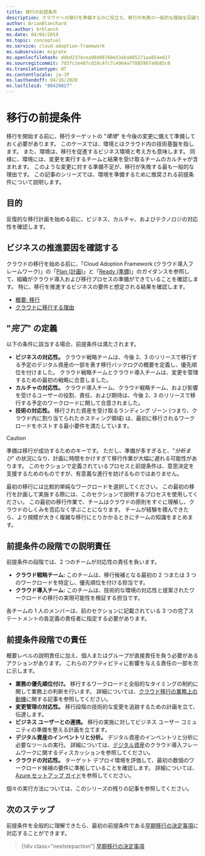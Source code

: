```yaml
---
title: 移行の前提条件
description: クラウドへの移行を準備するのに役立ち、移行の失敗の一般的な理由を回避するのに役立つ前提条件について説明します。
author: BrianBlanchard
ms.author: brblanch
ms.date: 04/04/2019
ms.topic: conceptual
ms.service: cloud-adoption-framework
ms.subservice: migrate
ms.openlocfilehash: ddbd2374cea98d08760e53eba885171aa854ed17
ms.sourcegitcommit: 7d3fc1e407cd18c4fc7c4964a77885907a9b85c0
ms.translationtype: HT
ms.contentlocale: ja-JP
ms.lasthandoff: 04/16/2020
ms.locfileid: "80429027"
---
```

# <a name="prerequisites-for-migration"></a>移行の前提条件

移行を開始する前に、移行ターゲットの "_環境_" を今後の変更に備えて準備しておく必要があります。 このケースでは、環境とはクラウド内の技術基盤を指します。 また、環境は、移行を促進するビジネス環境と考え方も意味します。 同様に、環境には、変更を実行するチームと結果を受け取るチームのカルチャが含まれます。 このような変更に対する準備不足が、移行が失敗する最も一般的な理由です。 この記事のシリーズでは、環境を準備するために推奨される前提条件について説明します。

## <a name="objective"></a>目的

反復的な移行計画を始める前に、ビジネス、カルチャ、およびテクノロジの対応性を確認します。

## <a name="review-business-drivers"></a>ビジネスの推進要因を確認する

クラウドの移行を始める前に、「Cloud Adoption Framework (クラウド導入フレームワーク)」の「[Plan (計画)](../../../strategy/index.md)」と「[Ready (準備)](../../../ready/index.md)」のガイダンスを参照して、組織がクラウド導入および移行プロセスの準備ができていることを確認します。 特に、移行を推進するビジネスの要件と想定される結果を確認します。

- [概要: 移行](../../../getting-started/migrate.md)
- [クラウドに移行する理由](../../../strategy/motivations.md)

## <a name="definition-of-done"></a>"*完了*" の定義

以下の条件に該当する場合、前提条件は満たされます。

- **ビジネスの対応性。** クラウド戦略チームは、今後 2、3 のリリースで移行する予定のデジタル資産の一部を表す移行バックログの概要を定義し、優先順位を付けました。 クラウド戦略チームとクラウド導入チームは、変更を管理するための最初の戦略に合意しました。
- **カルチャの対応性。** クラウド導入チーム、クラウド戦略チーム、および影響を受けるユーザーの役割、責任、および期待は、今後 2、3 のリリースで移行する予定のワークロードに関して合意されました。
- **技術の対応性。** 移行された資産を受け取るランディング ゾーン (つまり、クラウド内に割り当てられたホスティング領域) は、最初に移行されるワークロードをホストする最小要件を満たしています。

> [!CAUTION]
> 準備は移行が成功するためのキーです。 ただし、準備が多すぎると、"*分析まひ*" の状況になり、計画に時間をかけすぎて移行作業が大幅に遅れる可能性があります。 このセクションで定義されているプロセスと前提条件は、意思決定を支援するためのものですが、有意義な進行を妨げるものではありません。
>
> 最初の移行には比較的単純なワークロードを選択してください。 この最初の移行を計画して実施する際には、このセクションで説明するプロセスを使用してください。 この最初の移行作業で、チームはクラウドの原則をすぐに理解し、クラウドのしくみを否応なく学ぶことになります。 チームが経験を積んできたら、より規模が大きく複雑な移行にとりかかるときにチームの知識をまとめます。

## <a name="accountability-during-prerequisites"></a>前提条件の段階での説明責任

前提条件の段階では、2 つのチームが対応性の責任を負います。

- **クラウド戦略チーム:** このチームは、移行候補となる最初の 2 つまたは 3 つのワークロードを特定し、優先順位を付ける担当です。
- **クラウド導入チーム:** このチームは、技術的な環境の対応性と提案されたワークロードの移行の実現可能性を検証する担当です。

各チームの 1 人のメンバーは、前のセクションに記載されている 3 つの完了ステートメントの各定義の責任者に指定する必要があります。

## <a name="responsibilities-during-prerequisites"></a>前提条件段階での責任

概要レベルの説明責任に加え、個人またはグループが直接責任を負う必要があるアクションがあります。 これらのアクティビティに影響を与える責任の一部を次に示します。

- **業務の優先順位付け。** 移行するワークロードと全般的なタイミングの制約に関して業務上の判断を行います。 詳細については、[クラウド移行の業務上の動機](../../../strategy/motivations.md)に関する記事を参照してください。
- **変更管理の対応性。** 移行段階の技術的な変更を追跡するための計画を立て、伝達します。
- **ビジネス ユーザーとの連携。** 移行の実施に対してビジネス ユーザー コミュニティの準備を整える計画を立てます。
- **デジタル資産のインベントリと分析。** デジタル資産のインベントリと分析に必要なツールの実行。 詳細については、[デジタル資産](../../../digital-estate/index.md)のクラウド導入フレームワークに関するディスカッションを参照してください。
- **クラウドの対応性。** ターゲット デプロイ環境を評価して、最初の数個のワークロード候補の要件に準拠していることを確認します。 詳細については、[Azure セットアップ ガイド](../../../ready/azure-setup-guide/index.md)を参照してください。

個々の実行方法については、このシリーズの残りの記事を参照してください。

## <a name="next-steps"></a>次のステップ

前提条件を全般的に理解できたら、最初の前提条件である[早期移行の決定事項](./decisions.md)に対応することができます。

> [!div class="nextstepaction"]
> [早期移行の決定事項](./decisions.md)
